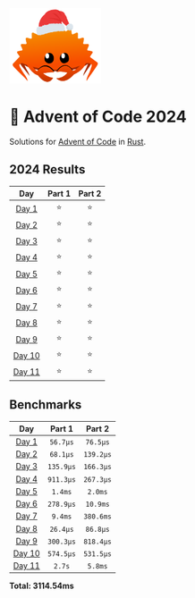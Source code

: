 <img src="./.assets/christmas_ferris.png" width="164">

# 🎄 Advent of Code 2024

Solutions for [Advent of Code](https://adventofcode.com/) in [Rust](https://www.rust-lang.org/).

<!--- advent_readme_stars table --->
## 2024 Results

| Day | Part 1 | Part 2 |
| :---: | :---: | :---: |
| [Day 1](https://adventofcode.com/2024/day/1) | ⭐ | ⭐ |
| [Day 2](https://adventofcode.com/2024/day/2) | ⭐ | ⭐ |
| [Day 3](https://adventofcode.com/2024/day/3) | ⭐ | ⭐ |
| [Day 4](https://adventofcode.com/2024/day/4) | ⭐ | ⭐ |
| [Day 5](https://adventofcode.com/2024/day/5) | ⭐ | ⭐ |
| [Day 6](https://adventofcode.com/2024/day/6) | ⭐ | ⭐ |
| [Day 7](https://adventofcode.com/2024/day/7) | ⭐ | ⭐ |
| [Day 8](https://adventofcode.com/2024/day/8) | ⭐ | ⭐ |
| [Day 9](https://adventofcode.com/2024/day/9) | ⭐ | ⭐ |
| [Day 10](https://adventofcode.com/2024/day/10) | ⭐ | ⭐ |
| [Day 11](https://adventofcode.com/2024/day/11) | ⭐ | ⭐ |
<!--- advent_readme_stars table --->

<!--- benchmarking table --->
## Benchmarks

| Day | Part 1 | Part 2 |
| :---: | :---: | :---:  |
| [Day 1](./src/bin/01.rs) | `56.7µs` | `76.5µs` |
| [Day 2](./src/bin/02.rs) | `68.1µs` | `139.2µs` |
| [Day 3](./src/bin/03.rs) | `135.9µs` | `166.3µs` |
| [Day 4](./src/bin/04.rs) | `911.3µs` | `267.3µs` |
| [Day 5](./src/bin/05.rs) | `1.4ms` | `2.0ms` |
| [Day 6](./src/bin/06.rs) | `278.9µs` | `10.9ms` |
| [Day 7](./src/bin/07.rs) | `9.4ms` | `380.6ms` |
| [Day 8](./src/bin/08.rs) | `26.4µs` | `86.8µs` |
| [Day 9](./src/bin/09.rs) | `300.3µs` | `818.4µs` |
| [Day 10](./src/bin/10.rs) | `574.5µs` | `531.5µs` |
| [Day 11](./src/bin/11.rs) | `2.7s` | `5.8ms` |

**Total: 3114.54ms**
<!--- benchmarking table --->
